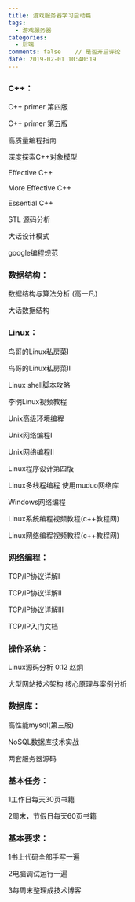 ```yaml
---
title: 游戏服务器学习启动篇
tags:
  - 游戏服务器
categories:
  - 后端
comments: false    // 是否开启评论
date: 2019-02-01 10:40:19
---
```



### C++： 

C++ primer 第四版

C++ primer 第五版

高质量编程指南

深度探索C++对象模型

Effective C++

More Effective C++

Essential C++

STL 源码分析

大话设计模式

google编程规范


### 数据结构：

数据结构与算法分析 (高一凡)

大话数据结构


### Linux：

鸟哥的Linux私房菜I

鸟哥的Linux私房菜II

Linux shell脚本攻略

李明Linux视频教程

Unix高级环境编程

Unix网络编程I

Unix网络编程II

Linux程序设计第四版

Linux多线程编程 使用muduo网络库

Windows网络编程

Linux系统编程视频教程(c++教程网)

Linux网络编程视频教程(c++教程网)


### 网络编程：

TCP/IP协议详解I

TCP/IP协议详解II

TCP/IP协议详解III

TCP/IP入门文档


### 操作系统：

Linux源码分析 0.12    赵炯

大型网站技术架构 核心原理与案例分析

### 数据库：

高性能mysql(第三版)

NoSQL数据库技术实战


两套服务器源码



### 基本任务：

1工作日每天30页书籍

2周末，节假日每天60页书籍

### 基本要求：

1书上代码全部手写一遍

2电脑调试运行一遍

3每周末整理成技术博客

